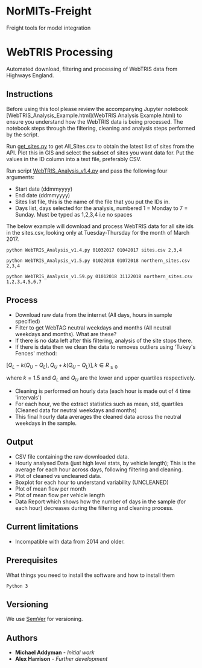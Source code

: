 # NorMITs-Freight
Freight tools for model integration

# WebTRIS Processing

Automated download, filtering and processing of WebTRIS data from Highways England. 

## Instructions

Before using this tool please review the accompanying Jupyter notebook [WebTRIS_Analysis_Example.html](WebTRIS Analysis Example.html) to ensure you understand how the WebTRIS data is being processed. The notebook steps through the filtering, cleaning and analysis steps performed by the script.

Run [get_sites.py](get_sites.py) to get All_Sites.csv to obtain the latest list of sites from the API.
Plot this in GIS and select the subset of sites you want data for. Put the values in the ID column into a text file, preferably CSV.

Run script [WebTRIS_Analysis_v1.4.py](WebTRIS_Analysis_v1.4.py) and pass the following four arguments:

* Start date (ddmmyyyy)
* End date (ddmmyyyy)
* Sites list file, this is the name of the file that you put the IDs in.
* Days list, days selected for the analysis, numbered 1 = Monday to 7 = Sunday. Must be typed as 1,2,3,4 i.e no spaces
		
The below example will download and process WebTRIS data for all site ids in the sites.csv, looking only at Tuesday-Thursday for the month of March 2017.

```
python WebTRIS_Analysis_v1.4.py 01032017 01042017 sites.csv 2,3,4

python WebTRIS_Analysis_v1.5.py 01022018 01072018 northern_sites.csv 2,3,4

python WebTRIS_Analysis_v1.59.py 01012018 31122018 northern_sites.csv 1,2,3,4,5,6,7

```
## Process

* Download raw data from the internet (All days, hours in sample specified)
* Filter to get WebTAG neutral weekdays and months (All neutral weekdays and months). What are these?
* If there is no data left after this filtering, analysis of the site stops there. 
* If there is data then we clean the data to removes outliers using 'Tukey's Fences' method:

$`{\big [}Q_{L}-k(Q_{U}-Q_{L}),Q_{U}+k(Q_{U}-Q_{L}){\big ]}, k \in R_{\ge 0}`$

where $`k = 1.5`$ and $`Q_{L}`$ and $`Q_{U}`$ are the lower and upper quartiles respectively.

* Cleaning is performed on hourly data (each hour is made out of 4 time 'intervals')
* For each hour, we the extract statistics such as mean, std, quartiles (Cleaned data for neutral weekdays and months)
* This final hourly data averages the cleaned data across the neutral weekdays in the sample.


## Output

* CSV file containing the raw downloaded data.
* Hourly analysed Data (just high level stats, by vehicle length); This is the average for each hour across days, following filtering and cleaning.
* Plot of cleaned vs uncleaned data.
* Boxplot for each hour to understand variability (UNCLEANED)
* Plot of mean flow per month
* Plot of mean flow per vehicle length
* Data Report which shows how the number of days in the sample (for each hour) decreases during the filtering and cleaning process.

## Current limitations

* Incompatible with data from 2014 and older.

## Prerequisites

What things you need to install the software and how to install them

```
Python 3
```

## Versioning

We use [SemVer](http://semver.org/) for versioning.

## Authors

* **Michael Addyman** - *Initial work*
* **Alex Harrison** - *Further development*